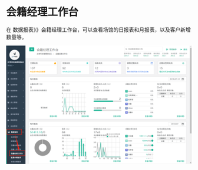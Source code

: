 # 会籍经理工作台

 在 数据报表》》会籍经理工作台，可以查看场馆的日报表和月报表，以及客户新增数量等。

![](../.gitbook/assets/hui-ji-jing-li-gong-zuo-tai.png)

